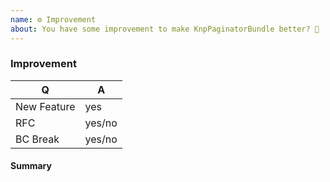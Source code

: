 ```yaml
---
name: ⚙ Improvement
about: You have some improvement to make KnpPaginatorBundle better? 🎁
---
```


### Improvement

<!-- Fill in the relevant information below to help triage your issue. -->

|    Q        |   A
|------------ | ------
| New Feature | yes
| RFC         | yes/no
| BC Break    | yes/no

#### Summary

<!-- Provide a summary of the improvement you are submitting. -->

